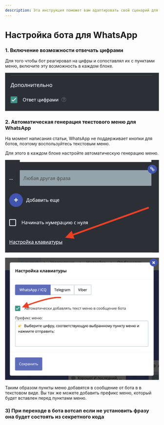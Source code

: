 ```yaml
---
description: Эта инструкция поможет вам адаптировать свой сценарий для WhatsApp-бота.
---
```


# Настройка бота для WhatsApp

### 1. Включение возможности отвечать цифрами

Для того чтобы бот реагировал на цифры и сопоставлял их с пунктами меню, включите эту возможность в каждом блоке.

![Раздел "Дополнительно" в редактировании блока](<../../.gitbook/assets/image (167).png>)

### 2. Автоматическая генерация текстового меню для WhatsApp

На момент написания статьи, WhatsApp не поддерживает кнопки для ботов, поэтому воспользуйтесь текстовым меню.

Для этого в каждом блоке настройте автоматическую генерацию меню.&#x20;

![Настройка клавиатуры в редактирования блока](<../../.gitbook/assets/image (98).png>)

![](<../../.gitbook/assets/image (123).png>)

Таким образом пункты меню добавятся в сообщение от бота в в текстовом виде. Вы так же можете добавить префикс меню, который будет вставлен перед пунктами меню.

### 3) При переходе в бота вотсап если не установить фразу она будет состоять из секретного кода
